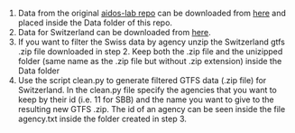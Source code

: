 1. Data from the original [aidos-lab repo](https://github.com/aidos-lab/gtfstop/) can be downloaded from [here](https://github.com/aidos-lab/gtfstop/tree/main/Data) and placed inside the Data folder of this repo.
2. Data for Switzerland can be downloaded from [here](https://opentransportdata.swiss/en/dataset/timetable-2024-gtfs2020/resource/4fb97c3a-a7bc-46f0-9adc-6707d9307133).
3. If you want to filter the Swiss data by agency unzip the Switzerland gtfs .zip file downloaded in step 2. Keep both the .zip file and the unizipped folder (same name as the .zip file but without .zip extension) inside the Data folder
4. Use the script clean.py to generate filtered GTFS data (.zip file) for Switzerland. In the clean.py file specify the agencies that you want to keep by their id (i.e. 11 for SBB) and the name you want to give to the resulting new GTFS .zip. The id of an agency can be seen inside the file agency.txt inside the folder created in step 3.